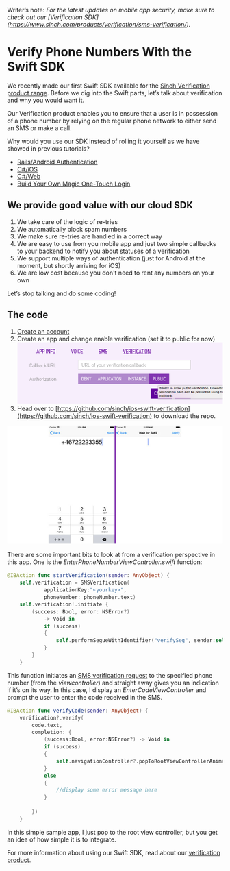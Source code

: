 Writer’s note: *For the latest updates on mobile app security, make sure to check out our [Verification SDK] (https://www.sinch.com/products/verification/sms-verification/).*

# Verify Phone Numbers With the Swift SDK

We recently made our first Swift SDK available for the [Sinch Verification product range](https://www.sinch.com/products/verification/). Before we dig into the Swift parts, let’s talk about verification and why you would want it. 

Our Verification product enables you to ensure that a user is in possession of a phone number by relying on the regular phone network to either send an SMS or make a call. 

Why would you use our SDK instead of rolling it yourself as we have showed in previous tutorials? 

- [Rails/Android Authentication](https://www.sinch.com/tutorials/ruby-on-rails-authentication/)
- [C#/iOS](https://www.sinch.com/tutorials/build-two-authentication-system/)
- [C#/Web](https://www.sinch.com/tutorials/build-two-factor-authentication-system-pt-3/)
- [Build Your Own Magic One-Touch Login](https://www.sinch.com/tutorials/build-authenticator-app-sinch-otp-sharp/)

## We provide good value with our cloud SDK
1. We take care of the logic of re-tries
2. We automatically block spam numbers
3. We make sure re-tries are handled in a correct way
4. We are easy to use from you mobile app and just two simple callbacks to your backend to notify you about statuses of a verification
5. We support multiple ways of authentication (just for Android at the moment, but shortly arriving for iOS)
6. We are low cost because you don't need to rent any numbers on your own

Let’s stop talking and do some coding!

## The code
 
1. [Create an account](https://www.sinch.com/dashboard/#/signup)
2. Create an app and change enable verification (set it to public for now) 
![enable verification](images/configureapp.png)
3. Head over to [https://github.com/sinch/ios-swift-verification](https://github.com/sinch/ios-swift-verification) to download the repo.

![screenshots](images/screenshots2.jpg)

There are some important bits to look at from a verification perspective in this app. One is the *EnterPhoneNumberViewController.swift* function:

```swift
@IBAction func startVerification(sender: AnyObject) {
    self.verification = SMSVerification(
    		applicationKey:"<yourkey>", 
    		phoneNumber: phoneNumber.text)
    self.verification!.initiate { 
    	(success: Bool, error: NSError?) 
    		-> Void in
            if (success)
            {
                self.performSegueWithIdentifier("verifySeg", sender:self)
            }
        }
    }
```
This function initiates an [SMS verification request](https://www.sinch.com/products/verification/sms-verification/) to the specified phone number (from the *viewcontroller*) and straight away gives you an indication if it’s on its way. In this case, I display an *EnterCodeViewController* and prompt the user to enter the code received in the SMS. 

```swift
@IBAction func verifyCode(sender: AnyObject) {
    verification?.verify(
    	code.text, 
    	completion: { 
    		(success:Bool, error:NSError?) -> Void in
            if (success)
            {
            	self.navigationController?.popToRootViewControllerAnimated(true)
            }
            else
            {
                //display some error message here
            }
            
        })
    }
```

In this simple sample app, I just pop to the root view controller, but you get an idea of how simple it is to integrate. 

For more information about using our Swift SDK, read about our [verification product](https://www.sinch.com/docs/verification/ios/).

